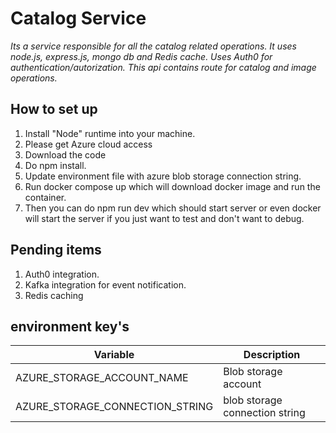 # Catalog Service
*Its a service responsible for all the catalog related operations. It uses node.js, express.js, mongo db and Redis cache. Uses Auth0 for authentication/autorization. This api contains route for catalog and image operations.*

## How to set up

1. Install "Node" runtime into your machine.
2. Please get Azure cloud access
3. Download the code
4. Do npm install.
5. Update environment file with azure blob storage connection string.
6. Run docker compose up which will download docker image and run the container.
7. Then you can do npm run dev which should start server or even docker will start the server if you just want to test and don't want to debug.

## Pending items
1. Auth0 integration.
2. Kafka integration for event notification.
3. Redis caching

## environment key's 
|Variable                                         |Description
|-------------------------------------------------|----------------------------------------|
|AZURE_STORAGE_ACCOUNT_NAME                       | Blob storage account                                       |
|AZURE_STORAGE_CONNECTION_STRING                  |  blob storage connection string                                      |


